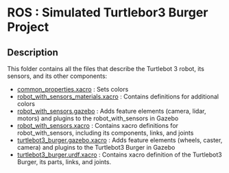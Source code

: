 # ROS : Simulated Turtlebor3 Burger Project

## Description

This folder contains all the files that describe the Turtlebot 3 robot, its sensors, and its other components:

- [common_properties.xacro](common_properties.xacro) : Sets colors
- [robot_with_sensors_materials.xacro](robot_with_sensors_materials.xacro) : Contains definitions for additional colors
- [robot_with_sensors.gazebo](robot_with_sensors.gazebo) : Adds feature elements (camera, lidar, motors) and plugins to the robot_with_sensors in Gazebo
- [robot_with_sensors.xacro](robot_with_sensors.xacro) : Contains xacro definitions for robot_with_sensors, including its components, links, and joints
- [turtlebot3_burger.gazebo.xacro](turtlebot3_burger.gazebo.xacro) : Adds feature elements (wheels, caster, camera) and plugins to the Turtlebot3 Burger in Gazebo
- [turtlebot3_burger.urdf.xacro](turtlebot3_burger.urdf.xacro) : Contains xacro definition of the Turtlebot3 Burger, its parts, links, and joints.
